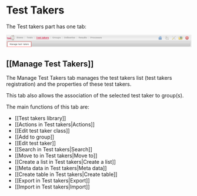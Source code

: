 <!--
parent:
    title: User_Guide
author:
    - 'Jérôme Bogaerts'
created_at: '2011-03-11 15:48:20'
updated_at: '2013-03-13 13:40:27'
tags:
    - 'User Guide'
-->

Test Takers
===========

The Test takers part has one tab:

![](../resources/testtakers-tab.png)

[[Manage Test Takers]]
----------------------

The Manage Test Takers tab manages the test takers list (test takers registration) and the properties of these test takers.<br/>

This tab also allows the association of the selected test taker to group(s).

The main functions of this tab are:

-   [[Test takers library]]
-   [[Actions in Test takers|Actions]]
-   [[Edit test taker class]]
-   [[Add to group]]
-   [[Edit test taker]]
-   [[Search in Test takers|Search]]
-   [[Move to in Test takers|Move to]]
-   [[Create a list in Test takers|Create a list]]
-   [[Meta data in Test takers|Meta data]]
-   [[Create table in Test takers|Create table]]
-   [[Export in Test takers|Export]]
-   [[Import in Test takers|Import]]

